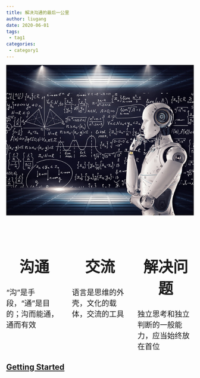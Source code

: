 ```yaml
---
title: 解决沟通的最后一公里
author: liugang
date: 2020-06-01
tags:
 - tag1
categories:
 - category1
---
```


<Boxx  changeTime="5000"/>  

<div class="flex flex-center">
<img src="./assets/images/index/technology.jpg"></img>
</div>


<div class="flex">
<div class="flex-item">
  <h1 class="title ">沟通</h1>
  <div>“沟”是手段，“通”是目的；沟而能通，通而有效</div>
</div>

<div class="flex-item">
  <h1 class="title">交流</h1>
  <div>语言是思维的外壳，文化的载体，交流的工具
</div>
</div>

<div class="flex-item">
  <h1 class="title">解决问题</h1>
  <div>独立思考和独立判断的一般能力，应当始终放在首位
</div>
</div>
</div>


## [Getting Started](/word/vite-libs.html)

<style scoped>
.flex {
  display:flex;
  font-size:20px;
  justify-content: space-between;
}

.flex-center{
  justify-content:center
}

.flex-item{
  margin-top:50px !important;
  width:30%
}

.title{
  text-align:center;
}
</style>
